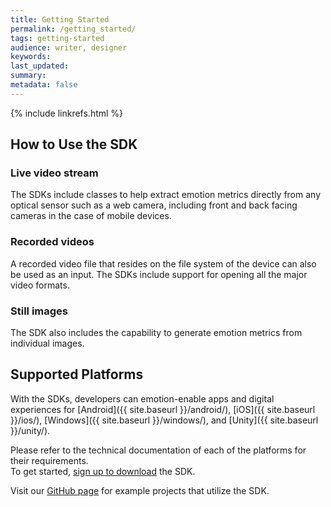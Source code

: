 ```yaml
---
title: Getting Started
permalink: /getting_started/
tags: getting-started
audience: writer, designer
keywords: 
last_updated: 
summary: 
metadata: false
---
```

{% include linkrefs.html %} 

## How to Use the SDK

### Live video stream

The SDKs include classes to help extract emotion metrics directly from any optical sensor such as a web camera, including front and back facing cameras in the case of mobile devices.

### Recorded videos

A recorded video file that resides on the file system of the device can also be used as an input. The SDKs include support for opening all the major video formats.

### Still images

The SDK also includes the capability to generate emotion metrics from individual images. 


## Supported Platforms

With the SDKs, developers can emotion-enable apps and digital experiences for [Android]({{ site.baseurl }}/android/), [iOS]({{ site.baseurl }}/ios/), [Windows]({{ site.baseurl }}/windows/), and [Unity]({{ site.baseurl }}/unity/).

Please refer to the technical documentation of each of the platforms for their requirements.  
To get started, <a href="http://www.affectiva.com/solutions/apis-sdks/" target=_blank>sign up to download</a> the SDK.

Visit our <a href=https://github.com/Affectiva target=_blank>GitHub page</a> for example projects that utilize the SDK.
